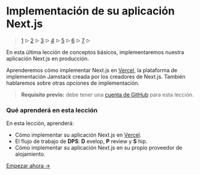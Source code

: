 # Implementación de su aplicación Next.js

> [1](./1.md) &#5125; [2](./2.md) &#5125; [3](./3.md) &#5125; [4](./4.md) &#5125; [5](./5.md) &#5125; [6](./6.md) &#5125; [7](./7.md) &#5125;

En esta última lección de conceptos básicos, implementaremos nuestra aplicación Next.js en producción.

Aprenderemos cómo implementar Next.js en [Vercel](https://vercel.com/), la plataforma de implementación Jamstack creada por los creadores de Next.js. También hablaremos sobre otras opciones de implementación.

> **Requisito previo:** debe tener una [cuenta de GitHub](https://github.com/) para esta lección.

### Qué aprenderá en esta lección

En esta lección, aprenderá:

- Cómo implementar su aplicación Next.js en [Vercel](https://vercel.com/).
- El flujo de trabajo de **DPS**: **D** evelop, **P** review y **S** hip.
- Cómo implementar su aplicación Next.js en su propio proveedor de alojamiento.

[Empezar ahora &#8594;](./2.md)
